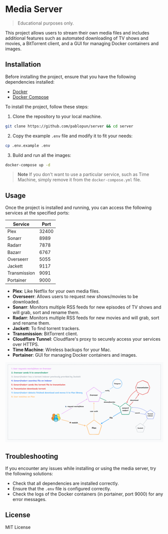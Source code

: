 # Media Server

> Educational purposes only.

This project allows users to stream their own media files and includes
additional features such as automated downloading of TV shows
and movies, a BitTorrent client, and a GUI for managing Docker
containers and images.

## Installation

Before installing the project, ensure that you have the following dependencies installed:

- [Docker](https://www.docker.com/)
- [Docker Compose](https://docs.docker.com/compose/)

To install the project, follow these steps:

1. Clone the repository to your local machine.

``` bash
git clone https://github.com/pablopun/server && cd server
```

2. Copy the example `.env` file and modify it to fit your needs:

``` bash
cp .env.example .env
```

3. Build and run all the images:

``` bash
docker-compose up -d
```

> **Note**
> If you don't want to use a particular service, such as Time Machine, simply remove it from the `docker-compose.yml` file.


## Usage

Once the project is installed and running, you can access the following services at the specified ports:

| Service          | Port   |
|------------------|--------|
| Plex             | 32400  |
| Sonarr           | 8989   |
| Radarr           | 7878   |
| Bazarr           | 6767   |
| Overseerr        | 5055   |
| Jackett          | 9117   |
| Transmission     | 9091   |
| Portainer        | 9000   |

- **Plex**: Like Netflix for your own media files.
- **Overseerr**: Allows users to request new shows/movies to be
    downloaded.
- **Sonarr**: Monitors multiple RSS feeds for new episodes of TV shows
    and will grab, sort and rename them.
- **Radarr**: Monitors multiple RSS feeds for new movies and will
    grab, sort and rename them.
- **Jackett**: To find torrent trackers.
- **Transmission**: BitTorrent client.
- **Cloudflare Tunnel**: Cloudflare's proxy to securely access your
    services over HTTPS.
- **Time Machine**: Wireless backups for your Mac.
- **Portainer**: GUI for managing Docker containers and images.

![diagram](./diagram.png)

## Troubleshooting

If you encounter any issues while installing or using the media server, try the following solutions:

- Check that all dependencies are installed correctly.
- Ensure that the `.env` file is configured correctly.
- Check the logs of the Docker containers (in portainer, port 9000) for any error messages.

## License

MIT License

